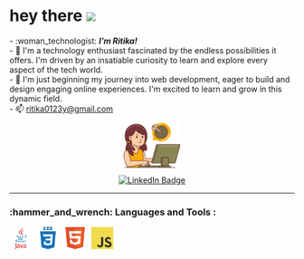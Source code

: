 <h1>
    hey there
    <img src="https://media.giphy.com/media/hvRJCLFzcasrR4ia7z/giphy.gif" width="30px"/>
 </h1>
- :woman_technologist: <b><i>I’m Ritika!</i></b><br>
- 👀 I'm a technology enthusiast fascinated by the endless possibilities it offers. I'm driven by an insatiable curiosity to learn and explore every aspect of the tech world.<br>
- 🌱 I'm just beginning my journey into web development, eager to build and design engaging online experiences. I'm excited to learn and grow in this dynamic field.<br>
- 📫 <a href="ritika0123y@gmail.com"> ritika0123y@gmail.com</a>
<div id="header" align="center">
<img src="images/girl (1).png" width="100">
</div>
<div id="badges" align="center">
    <a href="https://www.linkedin.com/in/ritika-yadav-4479a0238/">
      <img src="https://img.shields.io/badge/LinkedIn-blue?style=for-the-badge&logo=linkedin&logoColor=white" alt="LinkedIn Badge"/>
    </a>
</div>
<hr>
<h3>:hammer_and_wrench: Languages and Tools :</h3>
<div>
  <img src="https://github.com/devicons/devicon/blob/master/icons/java/java-original-wordmark.svg" title="Java" alt="Java" width="40" height="40"/>&nbsp;
  <img src="https://github.com/devicons/devicon/blob/master/icons/css3/css3-plain-wordmark.svg"  title="CSS3" alt="CSS" width="40" height="40"/>&nbsp;
  <img src="https://github.com/devicons/devicon/blob/master/icons/html5/html5-original.svg" title="HTML5" alt="HTML" width="40" height="40"/>&nbsp;
  <img src="https://github.com/devicons/devicon/blob/master/icons/javascript/javascript-original.svg" title="JavaScript" alt="JavaScript" width="40" height="40"/>&nbsp;
</div>
<!---
ritzzy01/ritzzy01 is a ✨ special ✨ repository because its `README.md` (this file) appears on your GitHub profile.
You can click the Preview link to take a look at your changes.
--->

